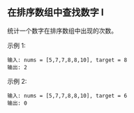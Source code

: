 ## 在排序数组中查找数字 I
统计一个数字在排序数组中出现的次数。

 

示例 1:

```text
输入: nums = [5,7,7,8,8,10], target = 8
输出: 2
```

示例 2:

```text
输入: nums = [5,7,7,8,8,10], target = 6
输出: 0
```
